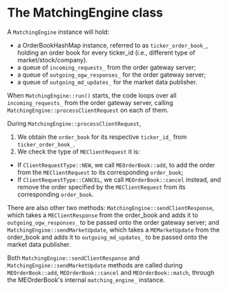# The MatchingEngine class
A `MatchingEngine` instance will hold:
- a OrderBookHashMap instance, referred to as `ticker_order_book_`, holding an order book for every ticker_id (i.e., different type of market/stock/company).
- a queue of `incoming_requests_` from the order gateway server;
- a queue of `outgoing_ogw_responses_` for the order gateway server;
- a queue of `outgoing_md_updates_` for the market data publisher.

When `MatchingEngine::run()` starts, the code loops over all `incoming_requests_` from the order gateway server, calling `MatchingEngine::processClientRequest` on each of them.

During `MatchingEngine::processClientRequest`,
1. We obtain the `order_book` for its respective `ticker_id_` from `ticker_order_book_`.
2. We check the type of `MEClientRequest` it is:
- If `ClientRequestType::NEW`, we call `MEOrderBook::add`, to add the order from the `MEClientRequest` to its corresponding `order_book`;
- If `ClientRequestType::CANCEL`, we call `MEOrderBook::cancel` instead, and remove the order specified by the `MEClientRequest` from its corresponding `order_book`.

There are also other two methods: `MatchingEngine::sendClientResponse`, which takes a `MEClientResponse` from the order_book and adds it to `outgoing_ogw_responses_` to be passed onto the order gateway server; and `MatchingEngine::sendMarketUpdate`, which takes a `MEMarketUpdate` from the order_book and adds it to `outgoing_md_updates_` to be passed onto the market data publisher.

Both `MatchingEngine::sendClientResponse` and `MatchingEngine::sendMarketUpdate` methods are called during `MEOrderBook::add`, `MEOrderBook::cancel` and `MEOrderBook::match`, through the MEOrderBook's internal `matching_engine_` instance. 